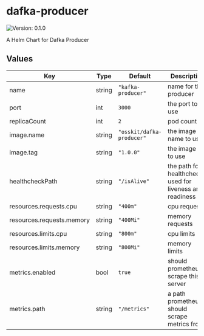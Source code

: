 # dafka-producer

![Version: 0.1.0](https://img.shields.io/badge/Version-0.1.0-informational?style=flat-square)

A Helm Chart for Dafka Producer

## Values

| Key | Type | Default | Description |
|-----|------|---------|-------------|
| name | string | `"kafka-producer"` | name for this producer |
| port | int | `3000` | the port to use |
| replicaCount | int | `2` | pod count |
| image.name | string | `"osskit/dafka-producer"` | the image name to use |
| image.tag | string | `"1.0.0"` | the image tag to use |
| healthcheckPath | string | `"/isAlive"` | the path for healthchecks, used for liveness and readiness |
| resources.requests.cpu | string | `"400m"` | cpu requests |
| resources.requests.memory | string | `"400Mi"` | memory requests |
| resources.limits.cpu | string | `"800m"` | cpu limits |
| resources.limits.memory | string | `"800Mi"` | memory limits |
| metrics.enabled | bool | `true` | should prometheus scrape this server |
| metrics.path | string | `"/metrics"` | a path prometheus should scrape metrics from |

